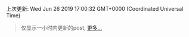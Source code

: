 
  
 上次更新: Wed Jun 26 2019 17:00:32 GMT+0000 (Coordinated Universal Time) 

 > 仅显示一小时内更新的post, [更多...](screenshots/)
  